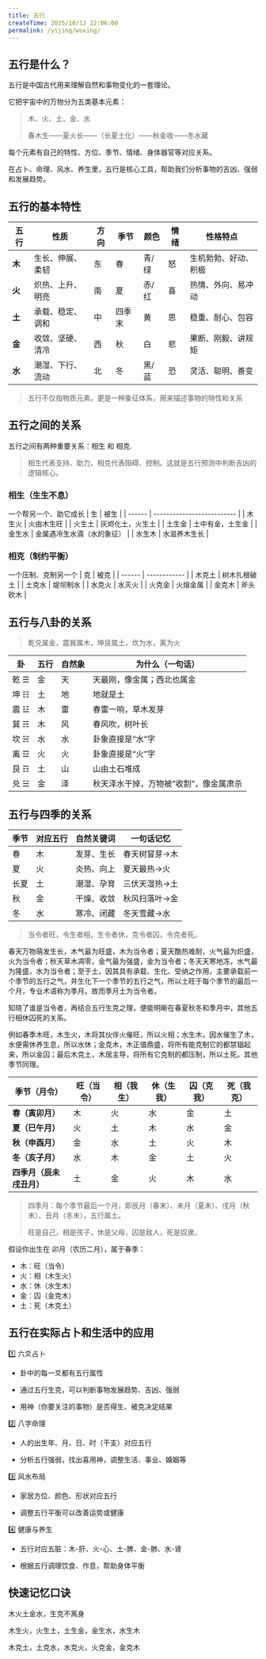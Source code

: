 ```yaml
---
title: 五行
createTime: 2025/10/12 22:06:00
permalink: /yijing/wuxing/
---
```


## 五行是什么？

五行是中国古代用来理解自然和事物变化的一套理论。

它把宇宙中的万物分为五类基本元素：

> 木、火、土、金、水
>
> 春木生——夏火长——（长夏土化）——秋金收——冬水藏

每个元素有自己的特性、方位、季节、情绪、身体器官等对应关系。

在占卜、命理、风水、养生里，五行是核心工具，帮助我们分析事物的吉凶、强弱和发展趋势。


## 五行的基本特性

| 五行   | 性质             | 方向 | 季节   | 颜色  | 情绪 | 性格特点             |
| ------ | ---------------- | ---- | ------ | ----- | ---- | -------------------- |
| **木** | 生长、伸展、柔韧 | 东   | 春     | 青/绿 | 怒   | 生机勃勃、好动、积极 |
| **火** | 炽热、上升、明亮 | 南   | 夏     | 赤/红 | 喜   | 热情、外向、易冲动   |
| **土** | 承载、稳定、调和 | 中   | 四季末 | 黄    | 思   | 稳重、耐心、包容     |
| **金** | 收敛、坚硬、清冷 | 西   | 秋     | 白    | 悲   | 果断、刚毅、讲规矩   |
| **水** | 潮湿、下行、流动 | 北   | 冬     | 黑/蓝 | 恐   | 灵活、聪明、善变     |

> 五行不仅指物质元素，更是一种象征体系，用来描述事物的特性和关系

## 五行之间的关系

五行之间有两种重要关系：相生 和 相克.

> 相生代表支持、助力，相克代表阻碍、控制。这就是五行预测中判断吉凶的逻辑核心。

### 相生（生生不息）

一个帮另一个、助它成长
| 生     | 被生                       |
| ------ | -------------------------- |
| 木生火 | 火由木生旺                 |
| 火生土 | 灰烬化土，火生土           |
| 土生金 | 土中有金，土生金           |
| 金生水 | 金属遇冷生水滴（水的象征） |
| 水生木 | 水滋养木生长               |

### 相克（制约平衡）

一个压制、克制另一个
| 克     | 被克         |
| ------ | ------------ |
| 木克土 | 树木扎根破土 |
| 土克水 | 堤坝制水     |
| 水克火 | 水灭火       |
| 火克金 | 火熔金属     |
| 金克木 | 斧头砍木     |

## 五行与八卦的关系

> 乾兑属金，震巽属木，坤艮属土，坎为水，离为火

| 卦   | 五行 | 自然象 | 为什么（一句话）                       |
| ---- | ---- | ------ | -------------------------------------- |
| 乾 ☰ | 金   | 天     | 天最刚，像金属；西北也属金             |
| 坤 ☷ | 土   | 地     | 地就是土                               |
| 震 ☳ | 木   | 雷     | 春雷一响，草木发芽                     |
| 巽 ☴ | 木   | 风     | 春风吹，树叶长                         |
| 坎 ☵ | 水   | 水     | 卦象直接是“水”字                       |
| 离 ☲ | 火   | 火     | 卦象直接是“火”字                       |
| 艮 ☶ | 土   | 山     | 山由土石堆成                           |
| 兑 ☱ | 金   | 泽     | 秋天泽水干掉，万物被“收割”，像金属肃杀 |


## 五行与四季的关系

| 季节 | 对应五行 | 自然关键词 | 一句话记忆    |
| ---- | -------- | ---------- | ------------- |
| 春   | 木       | 发芽、生长 | 春天树冒芽→木 |
| 夏   | 火       | 炎热、向上 | 夏天最热→火   |
| 长夏 | 土       | 潮湿、孕育 | 三伏天湿热→土 |
| 秋   | 金       | 干燥、收敛 | 秋风扫落叶→金 |
| 冬   | 水       | 寒冷、闭藏 | 冬天雪藏→水   |

> 当令者旺，令生者相，生令者休，克令者囚，令克者死。

春天万物萌发生长，木气最为旺盛，木为当令者；夏天酷热难耐，火气最为炽盛，火为当令者；秋天草木凋零，金气最为强盛，金为当令者；冬天天寒地冻，水气最为隆盛，水为当令者；至于土，因其具有承载、生化、受纳之作用，主要承载前一个季节的五行之气，并生化下一个季节的五行之气，所以土旺于每个季节的最后一个月，专业术语称为季月。故而季月土为当令者。


知晓了谁是当令者，再结合五行生克之理，便能明晰在春夏秋冬和季月中，其他五行相休囚死的关系。

例如春季木旺，木生火，木将其伙伴火催旺，所以火相；水生木，因水催生了木，水便需休养生息，所以水休；金克木，木正值鼎盛，将所有能克制它的都禁锢起来，所以金囚；最后木克土，木居主导，将所有它克制的都压制，所以土死。其他季节同理。


| 季节（月令）             | 旺（当令） | 相（我生） | 休（生我） | 囚（克我） | 死（我克） |
| ------------------------ | ---------- | ---------- | ---------- | ---------- | ---------- |
| **春（寅卯月）**         | 木         | 火         | 水         | 金         | 土         |
| **夏（巳午月）**         | 火         | 土         | 木         | 水         | 金         |
| **秋（申酉月）**         | 金         | 水         | 土         | 火         | 木         |
| **冬（亥子月）**         | 水         | 木         | 金         | 土         | 火         |
| **四季月（辰未戌丑月）** | 土         | 金         | 火         | 木         | 水         |

> 四季月：每个季节最后一个月，即辰月（春末）、未月（夏末）、戌月（秋末）、丑月（冬末），五行属土。
> 
> 旺是自己，相是孩子，休是父母，囚是敌人，死是奴隶。


假设你出生在 卯月（农历二月），属于春季：

- 木：旺（当令）
- 火：相（木生火）
- 水：休（水生木）
- 金：囚（金克木）
- 土：死（木克土）


## 五行在实际占卜和生活中的应用


1️⃣ 六爻占卜

- 卦中的每一爻都有五行属性

- 通过五行生克，可以判断事物发展趋势、吉凶、强弱

- 用神（你要关注的事物）是否得生、被克决定结果

2️⃣ 八字命理

- 人的出生年、月、日、时（干支）对应五行

- 分析五行强弱，找出喜用神，调整生活、事业、婚姻等

3️⃣ 风水布局

- 家居方位、颜色、形状对应五行

- 调整五行平衡可以改善运势或健康

4️⃣ 健康与养生

- 五行对应五脏：木-肝、火-心、土-脾、金-肺、水-肾

- 根据五行调理饮食、作息，帮助身体平衡

## 快速记忆口诀

木火土金水，生克不离身

木生火，火生土，土生金，金生水，水生木

木克土，土克水，水克火，火克金，金克木






